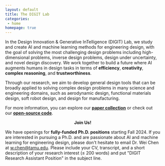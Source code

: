 ```yaml
---
layout: default
title: The DIGIT Lab
categories:
 - home
homepage: true
---
```

In the Design Innovation & Generative InTelligence (DIGIT) Lab, we study and create AI and machine learning methods for engineering design, with the goal of solving the most challenging design problems including high-dimensional problems, inverse design problems, design under uncertainty, and novel design discovery. We work together to build a future where AI augments humans in design tasks in terms of **efficiency**, **creativity**, **complex reasoning**, and **trustworthiness**.

Through our research, we aim to develop general design tools that can be broadly applied to solving complex design problems in many science and engineering domains, such as aerodynamic design, functional materials design, soft robot design, and design for manufacturing.

For more information, you can explore our [**paper collection**](/papers/) or check out our [**open-source code**](https://www.github.com/DIGITLab23).

**<center>Join Us!</center>**

We have openings for **fully-funded Ph.D. positions** starting Fall 2024. If you are interested in pursuing a Ph.D. and are passionate about AI and machine learning for engineering design, please don't hesitate to email Dr. Wei Chen at [w.chen@tamu.edu](mailto:w.chen@tamu.edu). Please include your CV, transcript, and a short description of your research interest (≤ 200 words) and put "DIGIT Research Assistant Position" in the subject line.

